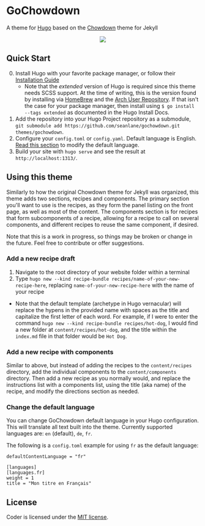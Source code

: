 # GoChowdown

A theme for [Hugo](https://gohugo.io/) based on the [Chowdown](https://github.com/clarklab/chowdown) theme for Jekyll

<p align="center">
  <img src="https://raw.githubusercontent.com/seanlane/gochowdown/master/images/screenshot.png" />
</p>

## Quick Start

0. Install Hugo with your favorite package manager, or follow their [Installation Guide](https://gohugo.io/getting-started/installing/)
    - Note that the _extended_ version of Hugo is required since this theme needs SCSS support. At the time of writing, this is the version found by installing via [HomeBrew](https://github.com/Homebrew/homebrew-core/blob/master/Formula/hugo.rb) and the [Arch User Repository](https://www.archlinux.org/packages/community/x86_64/hugo/). If that isn't the case for your package manager, then install using `$ go install --tags extended` as documented in the Hugo Install Docs.
1. Add the repository into your Hugo Project repository as a submodule, `git submodule add https://github.com/seanlane/gochowdown.git themes/gochowdown`.
2. Configure your `config.toml` or `config.yaml`. Default language is English. [Read this section](#change-the-default-language) to modify the default language.
3. Build your site with `hugo serve` and see the result at `http://localhost:1313/`.

## Using this theme

Similarly to how the original Chowdown theme for Jekyll was organized, this theme adds two sections, recipes and components. The primary section you'll want to use is the recipes, as they form the panel listing on the front page, as well as most of the content. The components section is for recipes that form subcomponents of a recipe, allowing for a recipe to call on several components, and different recipes to reuse the same component, if desired.

Note that this is a work in progress, so things may be broken or change in the future. Feel free to contribute or offer suggestions.

### Add a new recipe draft

1. Navigate to the root directory of your website folder within a terminal
2. Type `hugo new --kind recipe-bundle recipes/name-of-your-new-recipe-here`, replacing `name-of-your-new-recipe-here` with the name of your recipe
  - Note that the default template (archetype in Hugo vernacular) will replace the hypens in the provided name with spaces as the title and capitalize the first letter of each word. For example, if I were to enter the command `hugo new --kind recipe-bundle recipes/hot-dog`, I would find a new folder at `content/recipes/hot-dog`, and the title within the `index.md` file in that folder would be `Hot Dog`.

### Add a new recipe with components

Similar to above, but instead of adding the recipes to the `content/recipes` directory, add the individual components to the `content/components` directory. Then add a new recipe as you normally would, and replace the instructions list with a components list, using the title (aka name) of the recipe, and modify the directions section as needed.

### Change the default language

You can change GoChowdown default language in your Hugo configuration. This will translate all text built into the theme. Currently supported languages are: `en` (default), `de`, `fr`.

The following is a `config.toml` example for using `fr` as the default language:

```
defaultContentLanguage = "fr"

[languages]
[languages.fr]
weight = 1
title = "Mon titre en Français"
```

## License

Coder is licensed under the [MIT license](https://github.com/seanlane/gochowdown/blob/master/LICENSE.md).

